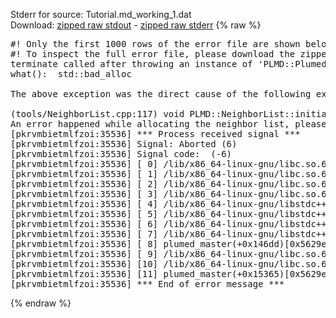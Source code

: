 Stderr for source:  Tutorial.md_working_1.dat   
Download: [zipped raw stdout](Tutorial.md_working_1.dat.plumed_master.stdout.txt.zip) - [zipped raw stderr](Tutorial.md_working_1.dat.plumed_master.stderr.txt.zip) 
{% raw %}
<pre>
#! Only the first 1000 rows of the error file are shown below
#! To inspect the full error file, please download the zipped raw stderr file above
terminate called after throwing an instance of 'PLMD::Plumed::ExceptionError'
what():  std::bad_alloc

The above exception was the direct cause of the following exception:

(tools/NeighborList.cpp:117) void PLMD::NeighborList::initialize()
An error happened while allocating the neighbor list, please decrease the number of atoms used
[pkrvmbietmlfzoi:35536] *** Process received signal ***
[pkrvmbietmlfzoi:35536] Signal: Aborted (6)
[pkrvmbietmlfzoi:35536] Signal code:  (-6)
[pkrvmbietmlfzoi:35536] [ 0] /lib/x86_64-linux-gnu/libc.so.6(+0x45330)[0x7f389f245330]
[pkrvmbietmlfzoi:35536] [ 1] /lib/x86_64-linux-gnu/libc.so.6(pthread_kill+0x11c)[0x7f389f29eb2c]
[pkrvmbietmlfzoi:35536] [ 2] /lib/x86_64-linux-gnu/libc.so.6(gsignal+0x1e)[0x7f389f24527e]
[pkrvmbietmlfzoi:35536] [ 3] /lib/x86_64-linux-gnu/libc.so.6(abort+0xdf)[0x7f389f2288ff]
[pkrvmbietmlfzoi:35536] [ 4] /lib/x86_64-linux-gnu/libstdc++.so.6(+0xa5ff5)[0x7f389f6a5ff5]
[pkrvmbietmlfzoi:35536] [ 5] /lib/x86_64-linux-gnu/libstdc++.so.6(+0xbb0da)[0x7f389f6bb0da]
[pkrvmbietmlfzoi:35536] [ 6] /lib/x86_64-linux-gnu/libstdc++.so.6(_ZSt10unexpectedv+0x0)[0x7f389f6a5a55]
[pkrvmbietmlfzoi:35536] [ 7] /lib/x86_64-linux-gnu/libstdc++.so.6(+0xa5a6f)[0x7f389f6a5a6f]
[pkrvmbietmlfzoi:35536] [ 8] plumed_master(+0x146dd)[0x5629e63ba6dd]
[pkrvmbietmlfzoi:35536] [ 9] /lib/x86_64-linux-gnu/libc.so.6(+0x2a1ca)[0x7f389f22a1ca]
[pkrvmbietmlfzoi:35536] [10] /lib/x86_64-linux-gnu/libc.so.6(__libc_start_main+0x8b)[0x7f389f22a28b]
[pkrvmbietmlfzoi:35536] [11] plumed_master(+0x15365)[0x5629e63bb365]
[pkrvmbietmlfzoi:35536] *** End of error message ***
</pre>
{% endraw %}
